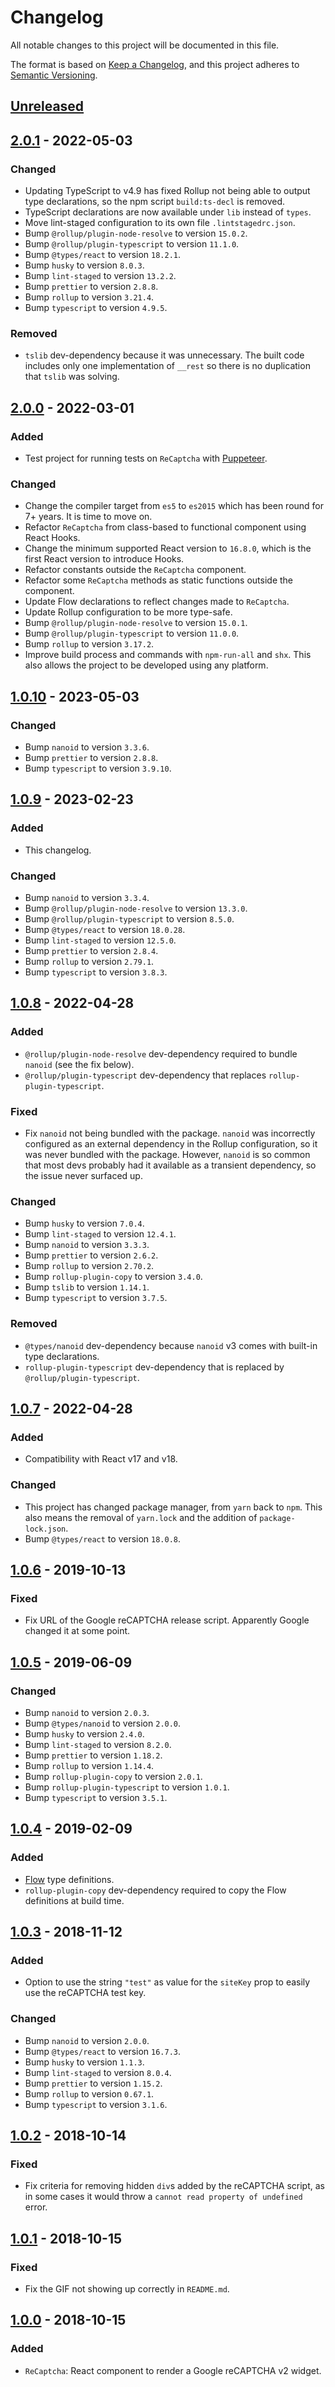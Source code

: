 # Changelog

All notable changes to this project will be documented in this file.

The format is based on [Keep a Changelog](https://keepachangelog.com/en/1.0.0/),
and this project adheres to [Semantic Versioning](https://semver.org/spec/v2.0.0.html).

## [Unreleased]

## [2.0.1] - 2022-05-03

### Changed

- Updating TypeScript to v4.9 has fixed Rollup not being able to output type declarations, so the npm script
  `build:ts-decl` is removed.
- TypeScript declarations are now available under `lib` instead of `types`.
- Move lint-staged configuration to its own file `.lintstagedrc.json`.
- Bump `@rollup/plugin-node-resolve` to version `15.0.2`.
- Bump `@rollup/plugin-typescript` to version `11.1.0`.
- Bump `@types/react` to version `18.2.1`.
- Bump `husky` to version `8.0.3`.
- Bump `lint-staged` to version `13.2.2`.
- Bump `prettier` to version `2.8.8`.
- Bump `rollup` to version `3.21.4`.
- Bump `typescript` to version `4.9.5`.

### Removed

- `tslib` dev-dependency because it was unnecessary. The built code includes only one implementation of `__rest`
  so there is no duplication that `tslib` was solving.

## [2.0.0] - 2022-03-01

### Added

- Test project for running tests on `ReCaptcha` with [Puppeteer](https://github.com/puppeteer/puppeteer).

### Changed

- Change the compiler target from `es5` to `es2015` which has been round for 7+ years. It is time to move on.
- Refactor `ReCaptcha` from class-based to functional component using React Hooks.
- Change the minimum supported React version to `16.8.0`, which is the first React version to introduce Hooks.
- Refactor constants outside the `ReCaptcha` component.
- Refactor some `ReCaptcha` methods as static functions outside the component.
- Update Flow declarations to reflect changes made to `ReCaptcha`.
- Update Rollup configuration to be more type-safe.
- Bump `@rollup/plugin-node-resolve` to version `15.0.1`.
- Bump `@rollup/plugin-typescript` to version `11.0.0`.
- Bump `rollup` to version `3.17.2`.
- Improve build process and commands with `npm-run-all` and `shx`. This also allows the project to be developed using
  any platform.

## [1.0.10] - 2023-05-03

### Changed

- Bump `nanoid` to version `3.3.6`.
- Bump `prettier` to version `2.8.8`.
- Bump `typescript` to version `3.9.10`.

## [1.0.9] - 2023-02-23

### Added

- This changelog.

### Changed

- Bump `nanoid` to version `3.3.4`.
- Bump `@rollup/plugin-node-resolve` to version `13.3.0`.
- Bump `@rollup/plugin-typescript` to version `8.5.0`.
- Bump `@types/react` to version `18.0.28`.
- Bump `lint-staged` to version `12.5.0`.
- Bump `prettier` to version `2.8.4`.
- Bump `rollup` to version `2.79.1`.
- Bump `typescript` to version `3.8.3`.

## [1.0.8] - 2022-04-28

### Added

- `@rollup/plugin-node-resolve` dev-dependency required to bundle `nanoid` (see the fix below).
- `@rollup/plugin-typescript` dev-dependency that replaces `rollup-plugin-typescript`.

### Fixed

- Fix `nanoid` not being bundled with the package. `nanoid` was incorrectly configured as an external dependency in the
  Rollup configuration, so it was never bundled with the package. However, `nanoid` is so common that most devs probably
  had it available as a transient dependency, so the issue never surfaced up.

### Changed

- Bump `husky` to version `7.0.4`.
- Bump `lint-staged` to version `12.4.1`.
- Bump `nanoid` to version `3.3.3`.
- Bump `prettier` to version `2.6.2`.
- Bump `rollup` to version `2.70.2`.
- Bump `rollup-plugin-copy` to version `3.4.0`.
- Bump `tslib` to version `1.14.1`.
- Bump `typescript` to version `3.7.5`.

### Removed

- `@types/nanoid` dev-dependency because `nanoid` v3 comes with built-in type declarations.
- `rollup-plugin-typescript` dev-dependency that is replaced by `@rollup/plugin-typescript`.

## [1.0.7] - 2022-04-28

### Added

- Compatibility with React v17 and v18.

### Changed

- This project has changed package manager, from `yarn` back to `npm`. This also means the removal of `yarn.lock` and
  the addition of `package-lock.json`.
- Bump `@types/react` to version `18.0.8`.

## [1.0.6] - 2019-10-13

### Fixed

- Fix URL of the Google reCAPTCHA release script. Apparently Google changed it at some point.

## [1.0.5] - 2019-06-09

### Changed

- Bump `nanoid` to version `2.0.3`.
- Bump `@types/nanoid` to version `2.0.0`.
- Bump `husky` to version `2.4.0`.
- Bump `lint-staged` to version `8.2.0`.
- Bump `prettier` to version `1.18.2`.
- Bump `rollup` to version `1.14.4`.
- Bump `rollup-plugin-copy` to version `2.0.1`.
- Bump `rollup-plugin-typescript` to version `1.0.1`.
- Bump `typescript` to version `3.5.1`.

## [1.0.4] - 2019-02-09

### Added

- [Flow](https://flow.org/) type definitions.
- `rollup-plugin-copy` dev-dependency required to copy the Flow definitions at build time.

## [1.0.3] - 2018-11-12

### Added

- Option to use the string `"test"` as value for the `siteKey` prop to easily use the reCAPTCHA test key.

### Changed

- Bump `nanoid` to version `2.0.0`.
- Bump `@types/react` to version `16.7.3`.
- Bump `husky` to version `1.1.3`.
- Bump `lint-staged` to version `8.0.4`.
- Bump `prettier` to version `1.15.2`.
- Bump `rollup` to version `0.67.1`.
- Bump `typescript` to version `3.1.6`.

## [1.0.2] - 2018-10-14

### Fixed

- Fix criteria for removing hidden `div`s added by the reCAPTCHA script, as in some cases it would throw a `cannot read property of undefined` error.

## [1.0.1] - 2018-10-15

### Fixed

- Fix the GIF not showing up correctly in `README.md`.

## [1.0.0] - 2018-10-15

### Added

- `ReCaptcha`: React component to render a Google reCAPTCHA v2 widget.

[unreleased]: https://github.com/matei-radu/react-recaptcha-v2/compare/v2.0.1...HEAD
[2.0.1]: https://github.com/matei-radu/react-recaptcha-v2/compare/v2.0.0...v2.0.1
[2.0.0]: https://github.com/matei-radu/react-recaptcha-v2/compare/v1.0.10...v2.0.0
[1.0.10]: https://github.com/matei-radu/react-recaptcha-v2/compare/v1.0.9...v1.0.10
[1.0.9]: https://github.com/matei-radu/react-recaptcha-v2/compare/v1.0.8...v1.0.9
[1.0.8]: https://github.com/matei-radu/react-recaptcha-v2/compare/v1.0.7...v1.0.8
[1.0.7]: https://github.com/matei-radu/react-recaptcha-v2/compare/v1.0.6...v1.0.7
[1.0.6]: https://github.com/matei-radu/react-recaptcha-v2/compare/v1.0.5...v1.0.6
[1.0.5]: https://github.com/matei-radu/react-recaptcha-v2/compare/v1.0.4...v1.0.5
[1.0.4]: https://github.com/matei-radu/react-recaptcha-v2/compare/v1.0.3...v1.0.4
[1.0.3]: https://github.com/matei-radu/react-recaptcha-v2/compare/v1.0.2...v1.0.3
[1.0.2]: https://github.com/matei-radu/react-recaptcha-v2/compare/v1.0.1...v1.0.2
[1.0.1]: https://github.com/matei-radu/react-recaptcha-v2/compare/v1.0.0...v1.0.1
[1.0.0]: https://github.com/matei-radu/react-recaptcha-v2/compare/595f761b221959461f1f475e6f67770c4cfb901d...v1.0.0
